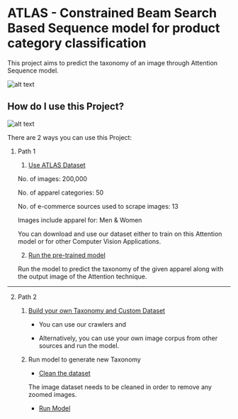 # ATLAS - Constrained Beam Search Based Sequence model for product category classification

This project aims to predict the taxonomy of an image through Attention Sequence model. 

![alt text](https://github.com/vumaasha/Atlas/blob/master/img/blueprint.png "Architecture")

## How do I use this Project?
![alt text](https://github.com/vumaasha/Atlas/blob/master/img/Path.png "Path")

There are 2 ways you can use this Project:

1. Path 1
    1. [Use ATLAS Dataset](https://github.com/vumaasha/Atlas/blob/master/dataset/README.md)
    
    No. of images: 200,000
    
    No. of apparel categories: 50
    
    No. of e-commerce sources used to scrape images: 13
    
    Images include apparel for: Men & Women
    
    You can download and use our dataset either to train on this Attention model or for other Computer Vision Applications.
    
    2. [Run the pre-trained model](https://github.com/vumaasha/Atlas/blob/master/models/apparel_classification/README.md)

    Run the model to predict the taxonomy of the given apparel along with the output image of the Attention technique.

*** 

2. Path 2
    1. [Build your own Taxonomy and Custom Dataset](https://github.com/vumaasha/Atlas/blob/master/dataset/README.md)
    
        * You can use our crawlers and  
        
        * Alternatively, you can use your own image corpus from other sources and run the model.     
           
    2. Run model to generate new Taxonomy
    
       * [Clean the dataset](https://github.com/vumaasha/Atlas/blob/master/models/normal_vs_zoomed/README.md)
       
       The image dataset needs to be cleaned in order to remove any zoomed images. 
       
       * [Run Model](https://github.com/vumaasha/Atlas/blob/master/models/apparel_classification/README.md)
      
      
     
